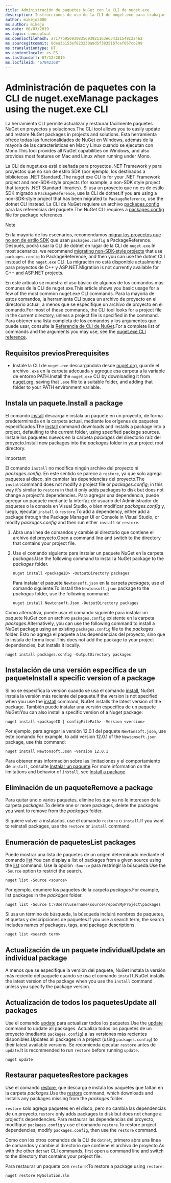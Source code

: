 ```yaml
---
title: Administración de paquetes NuGet con la CLI de nuget.exe
description: Instrucciones de uso de la CLI de nuget.exe para trabajar con paquetes NuGet.
author: mikejo5000
ms.author: mikejo
ms.date: 06/03/2019
ms.topic: conceptual
ms.openlocfilehash: a7177b956930835693921163e634321548c22462
ms.sourcegitcommit: 0dea3b153ef823230a9d5f38351b7cef057cb299
ms.translationtype: HT
ms.contentlocale: es-ES
ms.lasthandoff: 07/12/2019
ms.locfileid: "67842368"
---
```

# <a name="manage-packages-using-the-nugetexe-cli"></a><span data-ttu-id="d9d52-103">Administración de paquetes con la CLI de nuget.exe</span><span class="sxs-lookup"><span data-stu-id="d9d52-103">Manage packages using the nuget.exe CLI</span></span>

<span data-ttu-id="d9d52-104">La herramienta CLI permite actualizar y restaurar fácilmente paquetes NuGet en proyectos y soluciones.</span><span class="sxs-lookup"><span data-stu-id="d9d52-104">The CLI tool allows you to easily update and restore NuGet packages in projects and solutions.</span></span> <span data-ttu-id="d9d52-105">Esta herramienta ofrece todas las funcionalidades de NuGet en Windows, además de la mayoría de las características en Mac y Linux cuando se ejecutan con Mono.</span><span class="sxs-lookup"><span data-stu-id="d9d52-105">This tool provides all NuGet capabilities on Windows, and also provides most features on Mac and Linux when running under Mono.</span></span>

<span data-ttu-id="d9d52-106">La CLI de nuget.exe está diseñada para proyectos .NET Framework y para proyectos que no son de estilo SDK (por ejemplo, los destinados a bibliotecas .NET Standard).</span><span class="sxs-lookup"><span data-stu-id="d9d52-106">The nuget.exe CLI is for your .NET Framework project and non-SDK-style projects (for example, a non-SDK style project that targets .NET Standard libraries).</span></span> <span data-ttu-id="d9d52-107">Si usa un proyecto que no es de estilo SDK migrado a `PackageReference`, use la CLI de dotnet.</span><span class="sxs-lookup"><span data-stu-id="d9d52-107">If you are using a non-SDK-style project that has been migrated to `PackageReference`, use the dotnet CLI instead.</span></span> <span data-ttu-id="d9d52-108">La CLI de NuGet requiere un archivo [packages.config](../reference/packages-config.md) para las referencias del paquete.</span><span class="sxs-lookup"><span data-stu-id="d9d52-108">The NuGet CLI requires a [packages.config](../reference/packages-config.md) file for package references.</span></span>

> [!NOTE]
> <span data-ttu-id="d9d52-109">En la mayoría de los escenarios, recomendamos [migrar los proyectos que no son de estilo SDK](../reference/migrate-packages-config-to-package-reference.md) que usan `packages.config` a PackageReference. Después, podrá usar la CLI de dotnet en lugar de la CLI de `nuget.exe`.</span><span class="sxs-lookup"><span data-stu-id="d9d52-109">In most scenarios, we recommend [migrating non-SDK-style projects](../reference/migrate-packages-config-to-package-reference.md) that use `packages.config` to PackageReference, and then you can use the dotnet CLI instead of the `nuget.exe` CLI.</span></span> <span data-ttu-id="d9d52-110">La migración no está disponible actualmente para proyectos de C++ y ASP.NET.</span><span class="sxs-lookup"><span data-stu-id="d9d52-110">Migration is not currently available for C++ and ASP.NET projects.</span></span>

<span data-ttu-id="d9d52-111">En este artículo se muestra el uso básico de algunos de los comandos más comunes de la CLI de nuget.exe.</span><span class="sxs-lookup"><span data-stu-id="d9d52-111">This article shows you basic usage for a few of the most common nuget.exe CLI commands.</span></span> <span data-ttu-id="d9d52-112">Para la mayoría de estos comandos, la herramienta CLI busca un archivo de proyecto en el directorio actual, a menos que se especifique un archivo de proyecto en el comando.</span><span class="sxs-lookup"><span data-stu-id="d9d52-112">For most of these commands, the CLI tool looks for a project file in the current directory, unless a project file is specified in the command.</span></span> <span data-ttu-id="d9d52-113">Para obtener una lista completa de los comandos y los argumentos que puede usar, consulte la [Referencia de CLI de NuGet](../tools/nuget-exe-cli-reference.md).</span><span class="sxs-lookup"><span data-stu-id="d9d52-113">For a complete list of commands and the arguments you may use, see the [nuget.exe CLI reference](../tools/nuget-exe-cli-reference.md).</span></span>

## <a name="prerequisites"></a><span data-ttu-id="d9d52-114">Requisitos previos</span><span class="sxs-lookup"><span data-stu-id="d9d52-114">Prerequisites</span></span>

- <span data-ttu-id="d9d52-115">Instale la CLI de `nuget.exe` descargándola desde [nuget.org](https://dist.nuget.org/win-x86-commandline/latest/nuget.exe), guarde el archivo `.exe` en la carpeta adecuada y agregue esa carpeta a la variable de entorno PATH.</span><span class="sxs-lookup"><span data-stu-id="d9d52-115">Install the `nuget.exe` CLI by downloading it from [nuget.org](https://dist.nuget.org/win-x86-commandline/latest/nuget.exe), saving that `.exe` file to a suitable folder, and adding that folder to your PATH environment variable.</span></span>

## <a name="install-a-package"></a><span data-ttu-id="d9d52-116">Instala un paquete.</span><span class="sxs-lookup"><span data-stu-id="d9d52-116">Install a package</span></span>

<span data-ttu-id="d9d52-117">El comando [install](../tools/cli-ref-install.md) descarga e instala un paquete en un proyecto, de forma predeterminada en la carpeta actual, mediante los orígenes de paquetes especificados.</span><span class="sxs-lookup"><span data-stu-id="d9d52-117">The [install](../tools/cli-ref-install.md) command downloads and installs a package into a project, defaulting to the current folder, using specified package sources.</span></span> <span data-ttu-id="d9d52-118">Instale los paquetes nuevos en la carpeta *packages* del directorio raíz del proyecto.</span><span class="sxs-lookup"><span data-stu-id="d9d52-118">Install new packages into the *packages* folder in your project root directory.</span></span>

> [!IMPORTANT]
> <span data-ttu-id="d9d52-119">El comando `install` no modifica ningún archivo del proyecto ni *packages.config*. En este sentido se parece a `restore`, ya que solo agrega paquetes al disco, sin cambiar las dependencias del proyecto.</span><span class="sxs-lookup"><span data-stu-id="d9d52-119">The `install`command does not modify a project file or *packages.config*; in this way it's similar to `restore` in that it only adds packages to disk but does not change a project's dependencies.</span></span> <span data-ttu-id="d9d52-120">Para agregar una dependencia, puede agregar un paquete mediante la interfaz de usuario del Administrador de paquetes o la consola en Visual Studio, o bien modificar *packages.config* y, luego, ejecutar `install` o `restore`.</span><span class="sxs-lookup"><span data-stu-id="d9d52-120">To add a dependency, either add a package through the Package Manager UI or Console in Visual Studio, or modify *packages.config* and then run either `install` or `restore`.</span></span>

1. <span data-ttu-id="d9d52-121">Abra una línea de comandos y cambie al directorio que contiene el archivo del proyecto.</span><span class="sxs-lookup"><span data-stu-id="d9d52-121">Open a command line and switch to the directory that contains your project file.</span></span>

2. <span data-ttu-id="d9d52-122">Use el comando siguiente para instalar un paquete NuGet en la carpeta *packages*.</span><span class="sxs-lookup"><span data-stu-id="d9d52-122">Use the following command to install a NuGet package to the *packages* folder.</span></span>

    ```cli
    nuget install <packageID> -OutputDirectory packages
    ```

    <span data-ttu-id="d9d52-123">Para instalar el paquete `Newtonsoft.json` en la carpeta *packages*, use el comando siguiente:</span><span class="sxs-lookup"><span data-stu-id="d9d52-123">To install the `Newtonsoft.json` package to the *packages* folder, use the following command:</span></span>

    ```cli
    nuget install Newtonsoft.Json -OutputDirectory packages
    ```

<span data-ttu-id="d9d52-124">Como alternativa, puede usar el comando siguiente para instalar un paquete NuGet con un archivo `packages.config` existente en la carpeta *packages*.</span><span class="sxs-lookup"><span data-stu-id="d9d52-124">Alternatively, you can use the following command to install a NuGet package using an existing `packages.config` file to the *packages* folder.</span></span> <span data-ttu-id="d9d52-125">Esto no agrega el paquete a las dependencias del proyecto, sino que lo instala de forma local.</span><span class="sxs-lookup"><span data-stu-id="d9d52-125">This does not add the package to your project dependencies, but installs it locally.</span></span>

```cli
nuget install packages.config -OutputDirectory packages
```

## <a name="install-a-specific-version-of-a-package"></a><span data-ttu-id="d9d52-126">Instalación de una versión específica de un paquete</span><span class="sxs-lookup"><span data-stu-id="d9d52-126">Install a specific version of a package</span></span>

<span data-ttu-id="d9d52-127">Si no se especifica la versión cuando se usa el comando [install](../tools/cli-ref-install.md), NuGet instala la versión más reciente del paquete.</span><span class="sxs-lookup"><span data-stu-id="d9d52-127">If the version is not specified when you use the [install](../tools/cli-ref-install.md) command, NuGet installs the latest version of the package.</span></span> <span data-ttu-id="d9d52-128">También puede instalar una versión específica de un paquete NuGet:</span><span class="sxs-lookup"><span data-stu-id="d9d52-128">You can also install a specific version of a Nuget package:</span></span>

```cli
nuget install <packageID | configFilePath> -Version <version>
```

<span data-ttu-id="d9d52-129">Por ejemplo, para agregar la versión 12.0.1 del paquete `Newtonsoft.json`, use este comando:</span><span class="sxs-lookup"><span data-stu-id="d9d52-129">For example, to add version 12.0.1 of the `Newtonsoft.json` package, use this command:</span></span>

```cli
nuget install Newtonsoft.Json -Version 12.0.1
```

<span data-ttu-id="d9d52-130">Para obtener más información sobre las limitaciones y el comportamiento de `install`, consulte [Instalar un paquete](#install-a-package).</span><span class="sxs-lookup"><span data-stu-id="d9d52-130">For more information on the limitations and behavior of `install`, see [Install a package](#install-a-package).</span></span>

## <a name="remove-a-package"></a><span data-ttu-id="d9d52-131">Eliminación de un paquete</span><span class="sxs-lookup"><span data-stu-id="d9d52-131">Remove a package</span></span>

<span data-ttu-id="d9d52-132">Para quitar uno o varios paquetes, elimine los que ya no le interesen de la carpeta *packages*.</span><span class="sxs-lookup"><span data-stu-id="d9d52-132">To delete one or more packages, delete the packages you want to remove from the *packages* folder.</span></span>

<span data-ttu-id="d9d52-133">Si quiere volver a instalarlos, use el comando `restore` o `install`.</span><span class="sxs-lookup"><span data-stu-id="d9d52-133">If you want to reinstall packages, use the `restore` or `install` command.</span></span>

## <a name="list-packages"></a><span data-ttu-id="d9d52-134">Enumeración de paquetes</span><span class="sxs-lookup"><span data-stu-id="d9d52-134">List packages</span></span>

<span data-ttu-id="d9d52-135">Puede mostrar una lista de paquetes de un origen determinado mediante el comando [list](../tools/cli-ref-list.md).</span><span class="sxs-lookup"><span data-stu-id="d9d52-135">You can display a list of packages from a given source using the [list](../tools/cli-ref-list.md) command.</span></span> <span data-ttu-id="d9d52-136">Use la opción `-Source` para restringir la búsqueda.</span><span class="sxs-lookup"><span data-stu-id="d9d52-136">Use the `-Source` option to restrict the search.</span></span>

```cli
nuget list -Source <source>
```

<span data-ttu-id="d9d52-137">Por ejemplo, enumere los paquetes de la carpeta *packages*.</span><span class="sxs-lookup"><span data-stu-id="d9d52-137">For example, list packages in the *packages* folder.</span></span>

```cli
nuget list -Source C:\Users\username\source\repos\MyProject\packages
```

<span data-ttu-id="d9d52-138">Si usa un término de búsqueda, la búsqueda incluirá nombres de paquetes, etiquetas y descripciones de paquetes.</span><span class="sxs-lookup"><span data-stu-id="d9d52-138">If you use a search term, the search includes names of packages, tags, and package descriptions.</span></span>

```cli
nuget list <search term>
```

## <a name="update-an-individual-package"></a><span data-ttu-id="d9d52-139">Actualización de un paquete individual</span><span class="sxs-lookup"><span data-stu-id="d9d52-139">Update an individual package</span></span>

<span data-ttu-id="d9d52-140">A menos que se especifique la versión del paquete, NuGet instala la versión más reciente del paquete cuando se usa el comando `install`.</span><span class="sxs-lookup"><span data-stu-id="d9d52-140">NuGet installs the latest version of the package when you use the `install` command unless you specify the package version.</span></span>

## <a name="update-all-packages"></a><span data-ttu-id="d9d52-141">Actualización de todos los paquetes</span><span class="sxs-lookup"><span data-stu-id="d9d52-141">Update all packages</span></span>

<span data-ttu-id="d9d52-142">Use el comando [update](../tools/cli-ref-update.md) para actualizar todos los paquetes.</span><span class="sxs-lookup"><span data-stu-id="d9d52-142">Use the [update](../tools/cli-ref-update.md) command to update all packages.</span></span> <span data-ttu-id="d9d52-143">Actualiza todos los paquetes de un proyecto (mediante `packages.config`) a las versiones más recientes disponibles.</span><span class="sxs-lookup"><span data-stu-id="d9d52-143">Updates all packages in a project (using `packages.config`) to their latest available versions.</span></span> <span data-ttu-id="d9d52-144">Se recomienda ejecutar `restore` antes de `update`.</span><span class="sxs-lookup"><span data-stu-id="d9d52-144">It is recommended to run `restore` before running `update`.</span></span>

```cli
nuget update
```

## <a name="restore-packages"></a><span data-ttu-id="d9d52-145">Restaurar paquetes</span><span class="sxs-lookup"><span data-stu-id="d9d52-145">Restore packages</span></span>

<span data-ttu-id="d9d52-146">Use el comando [restore](../tools/cli-ref-restore.md), que descarga e instala los paquetes que faltan en la carpeta *packages*.</span><span class="sxs-lookup"><span data-stu-id="d9d52-146">Use the [restore](../tools/cli-ref-restore.md) command, which downloads and installs any packages missing from the *packages* folder.</span></span>

<span data-ttu-id="d9d52-147">`restore` solo agrega paquetes en el disco, pero no cambia las dependencias de un proyecto.</span><span class="sxs-lookup"><span data-stu-id="d9d52-147">`restore` only adds packages to disk but does not change a project's dependencies.</span></span> <span data-ttu-id="d9d52-148">Para restaurar las dependencias del proyecto, modifique `packages.config` y use el comando `restore`.</span><span class="sxs-lookup"><span data-stu-id="d9d52-148">To restore project dependencies, modify `packages.config`, then use the `restore` command.</span></span>

<span data-ttu-id="d9d52-149">Como con los otros comandos de la CLI de `dotnet`, primero abra una línea de comandos y cambie al directorio que contiene el archivo de proyecto.</span><span class="sxs-lookup"><span data-stu-id="d9d52-149">As with the other `dotnet` CLI commands, first open a command line and switch to the directory that contains your project file.</span></span>

<span data-ttu-id="d9d52-150">Para restaurar un paquete con `restore`:</span><span class="sxs-lookup"><span data-stu-id="d9d52-150">To restore a package using `restore`:</span></span>

```cli
nuget restore MySolution.sln
```